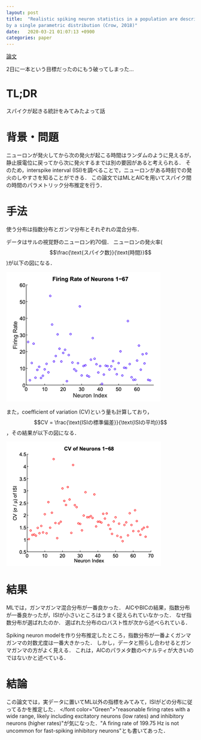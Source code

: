 ```yaml
---
layout: post
title:  "Realistic spiking neuron statistics in a population are described
by a single parametric distribution (Crow, 2018)"
date:   2020-03-21 01:07:13 +0900
categories: paper
---
```

<script type="text/x-mathjax-config">
MathJax.Hub.Config({
  tex2jax: {
    inlineMath: [['$','$'], ['\\(','\\)']],
    processEscapes: true
  }
});
</script>
<script src="https://cdnjs.cloudflare.com/ajax/libs/mathjax/2.7.0/MathJax.js?config=TeX-AMS-MML_HTMLorMML" type="text/javascript"></script>
[論文](https://www.semanticscholar.org/paper/Realistic-Spiking-Neuron-Statistics-in-a-Population-Crow/e6ae310321d2f345f6bd7adc21be279d782715de)

2日に一本という目標だったのにもう破ってしまった...
# TL;DR
スパイクが起きる統計をみてみたよって話

# 背景・問題
ニューロンが発火してから次の発火が起こる時間はランダムのように見えるが，静止膜電位に戻ってから次に発火するまでは別の要因があると考えられる．
そのため，interspike interval (ISI)を調べることで，ニューロンがある時刻での発火のしやすさを知ることができる．
この論文ではMLとAICを用いてスパイク間の時間のパラメトリック分布推定を行う．

# 手法
使う分布は指数分布とガンマ分布とそれぞれの混合分布．

データはサルの視覚野のニューロン約70個．
ニューロンの発火率($$\frac{\text{スパイク数}}{\text{時間}}$$)が以下の図になる．

![発火率(多分1sあたり)](/assets/2020-03-21-1.png)

また，coefficient of variation (CV)という量も計算しており，$$CV = \frac{\text{ISIの標準偏差}}{\text{ISIの平均}}$$，その結果が以下の図になる．

![CV](/assets/2020-03-21-2.png)

# 結果
MLでは，ガンマガンマ混合分布が一番良かった．
AICやBICの結果，指数分布が一番良かったが，ISIが小さいところはうまく捉えられていなかった．
なぜ指数分布が選ばれたのか．
選ばれた分布のロバスト性が次から述べられている．

Spiking neuron modelを作り分布推定したところ，指数分布が一番よくガンマガンマの対数尤度は一番大きかった．
しかし，データと照らし合わせるとガンマガンマの方がよく見える．
これは，AICのパラメタ数のペナルティが大きいのではないかと述べている．

# 結論
この論文では，実データに置いてML以外の指標をみてみて，ISIがどの分布に従ってるかを推定した．
</font color="Green">"reasonable firing rates with a wide range, likely including excitatory neurons (low rates) and inhibitory neurons (higher rates)"が気になった．"A firing rate of 199.75 Hz is not uncommon for fast-spiking inhibitory neurons"とも書いてあった．</font>
